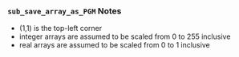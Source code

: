 ### `sub_save_array_as_PGM` Notes

* (1,1) is the top-left corner
* integer arrays are assumed to be scaled from 0 to 255 inclusive
* real arrays are assumed to be scaled from 0 to 1 inclusive
